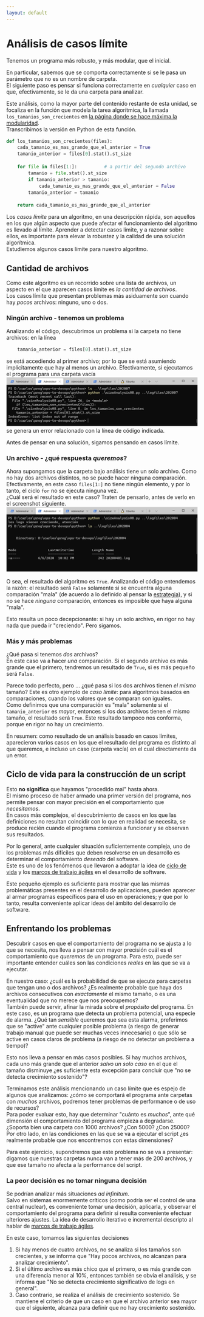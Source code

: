 ```yaml
---
layout: default
---
```


# Análisis de casos límite
Tenemos un programa más robusto, y más modular, que el inicial. 

En particular, sabemos que se comporta correctamente si se le pasa un parámetro que no es un nombre de carpeta.  
El siguiente paso es pensar si funciona correctamente en _cualquier_ caso en que, efectivamente, se le da una carpeta para analizar. 

Este análisis, como la mayor parte del contenido restante de esta unidad, se focaliza en la función que modela la tarea algorítmica, la llamada `los_tamanios_son_crecientes` en [la página donde se hace máxima la modularidad](./librerias-propias).  
Transcribimos la versión en Python de esta función.

``` python
def los_tamanios_son_crecientes(files):
    cada_tamanio_es_mas_grande_que_el_anterior = True
    tamanio_anterior = files[0].stat().st_size

    for file in files[1:]:          # a partir del segundo archivo
        tamanio = file.stat().st_size
        if tamanio_anterior > tamanio:
            cada_tamanio_es_mas_grande_que_el_anterior = False
        tamanio_anterior = tamanio

    return cada_tamanio_es_mas_grande_que_el_anterior
```

Los _casos límite_ para un algoritmo, en una descripción rápida, son aquellos en los que algún aspecto que puede afectar el funcionamiento del algoritmo es llevado al límite. Aprender a detectar casos límite, y a razonar sobre ellos, es importante para elevar la robustez y la calidad de una solución algorítmica.  
Estudiemos algunos casos límite para nuestro algoritmo.

## Cantidad de archivos
Como este algoritmo es un recorrido sobre una lista de archivos, un aspecto en el que aparecen casos límite es _la cantidad de archivos_.  
Los casos límite que presentan problemas más asiduamente son cuando hay _pocos_ archivos: ninguno, uno o dos.

### Ningún archivo - tenemos un problema
Analizando el código, descubrimos un problema si la carpeta no tiene archivos: en la línea 
``` python
    tamanio_anterior = files[0].stat().st_size
```
se está accediendo al primer archivo; por lo que se está asumiendo implícitamente que hay al menos un archivo. Efectivamente, si ejecutamos el programa para una carpeta vacía
![error ante carpeta vacía](./images/empty-folder-wrong-behavior.jpg)
se genera un error relacionado con la línea de código indicada.

Antes de pensar en una solución, sigamos pensando en casos límite.


### Un archivo - ¿qué respuesta _queremos_?
Ahora supongamos que la carpeta bajo análisis tiene un solo archivo. Como no hay dos archivos distintos, no se puede hacer ninguna comparación. Efectivamente, en este caso `files[1:]` no tiene ningún elemento, y por lo tanto, el ciclo `for` no se ejecuta ninguna vez.  
¿Cuál será el resultado en este caso? Traten de pensarlo, antes de verlo en el screenshot siguiente.
![comportamiento ante carpeta con un archivo](./images/singleton-folder-naive-behavior.jpg)

O sea, el resultado del algoritmo es `True`. Analizando el código entendemos la razón: el resultado será `False` solamente si se encuentra alguna comparación "mala" (de acuerdo a lo definido al pensar la [estrategia](../resolvamos/estrategia)), y si no se hace _ninguna_ comparación, entonces es imposible que haya alguna "mala".

Esto resulta un poco decepcionante: si hay un solo archivo, en rigor no hay nada que pueda ir "creciendo". Pero sigamos.


### Más y más problemas
¿Qué pasa si tenemos _dos_ archivos?   
En este caso va a hacer _una_ comparación. Si el segundo archivo es más grande que el primero, tendremos un resultado de `True`, si es más pequeño será `False`.  

Parece todo perfecto, pero ... ¿qué pasa si los dos archivos tienen _el mismo_ tamaño? Este es otro ejemplo de _caso límite_: para algoritmos basados en comparaciones, cuando los valores que se comparan son iguales.  
Como definimos que una comparación es "mala" solamente si el `tamanio_anterior` es _mayor_, entonces si los dos archivos tienen el mismo tamaño, el resultado será `True`. Este resultado tampoco nos conforma, porque en rigor no hay un crecimiento.

En resumen: como resultado de un análisis basado en casos límites, aparecieron varios casos en los que el resultado del programa es distinto al que queremos, e incluso un caso (carpeta vacía) en el cual directamente da un error.


## Ciclo de vida para la construcción de un script
Esto **no significa** que hayamos "procedido mal" hasta ahora.   
El mismo proceso de haber armado una primer versión del programa, nos permite pensar con mayor precisión en el comportamiento que _necesitamos_.  
En casos más complejos, el descubrimiento de casos en los que las definiciones no resultan coincidir con lo que en realidad se necesita, se produce recién cuando el programa comienza a funcionar y se observan sus resultados.  

Por lo general, ante cualquier situación suficientemente compleja, uno de los problemas más difíciles que deben resolverse en un desarrollo es determinar el comportamiento _deseado_ del software.  
Este es uno de los fenómenos que llevaron a adoptar la idea de [ciclo de vida](../../programacion-a-desarrollo/ciclo-de-vida) y los [marcos de trabajo ágiles](../../programacion-a-desarrollo/intro-agil) en el desarrollo de software.  

Este pequeño ejemplo es suficiente para mostrar que las mismas problemáticas presentes en el desarrollo de aplicaciones, pueden aparecer al armar programas específicos para el uso en operaciones; y que por lo tanto, resulta conveniente aplicar ideas del ámbito del desarrollo de software.


## Enfrentando los problemas
Descubrir casos en que el comportamiento del programa no se ajusta a lo que se necesita, nos lleva a pensar con mayor precisión cuál es el comportamiento que _queremos_ de un programa. Para esto, puede ser importante entender cuáles son las condiciones _reales_ en las que se va a ejecutar.   

En nuestro caso: ¿cuál es la probabilidad de que se ejecute para carpetas que tengan uno o dos archivos? ¿Es realmente probable que haya dos archivos consecutivos con _exactamente_ el mismo tamaño, o es una eventualidad que no merece que nos preocupemos?  
También puede servir, afinar la mirada sobre el _propósito_ del programa. En este caso, es un programa que detecta un problema potencial, una especie de alarma. ¿Qué tan _sensible_ queremos que sea esta alarma, preferimos que se "active" ante cualquier posible problema (a riesgo de generar trabajo manual que puede ser muchas veces innecesario) o que sólo se active en casos claros de problema (a riesgo de no detectar un problema a tiempo)?

Esto nos lleva a pensar en más casos posibles. Si hay muchos archivos, cada uno más grande que el anterior _salvo un solo caso_ en el que el tamaño disminuye ¿es suficiente esta excepción para concluir que "no se detecta crecimiento sostenido"?

Terminamos este análisis mencionando un caso límite que es espejo de algunos que analizamos: ¿cómo se comportará el programa ante carpetas con _muchos_ archivos, podremos tener problemas de performance o de uso de recursos?  
Para poder evaluar esto, hay que determinar "cuánto es _muchos_", ante qué dimensión el comportamiento del programa empieza a degradarse. ¿Soporta bien una carpeta con 1000 archivos? ¿Con 5000? ¿Con 25000?  
Por otro lado, en las condiciones en las que se va a ejecutar el script ¿es realmente probable que nos encontremos con estas dimensiones?

Para este ejercicio, supondremos que este problema no se va a presentar: digamos que nuestras carpetas nunca van a tener más de 200 archivos, y que ese tamaño no afecta a la performance del script.


### La peor decisión es no tomar ninguna decisión
Se podrían analizar más situaciones _ad infinitum_.  
Salvo en sistemas enormemente críticos (como podría ser el control de una central nuclear), es conveniente tomar una decisión, aplicarla, y observar el comportamiento del programa para definir si resulta conveniente efectuar ulteriores ajustes. La idea de desarrollo iterativo e incremental descripto al hablar de [marcos de trabajo ágiles](../../programacion-a-desarrollo/intro-agil).

En este caso, tomamos las siguientes decisiones
1. Si hay menos de cuatro archivos, no se analiza si los tamaños son crecientes, y se informa que "Hay pocos archivos, no alcanzan para analizar crecimiento".
1. Si el último archivo es más chico que el primero, o es más grande con una diferencia menor al 10%, entonces también se obvia el análisis, y se informa que "No se detecta crecimiento significativo de logs en general".
1. Caso contrario, se realiza el análisis de crecimiento sostenido. Se mantiene el criterio de que un caso en que el archivo anterior sea mayor que el siguiente, alcanza para definir que no hay crecimiento sostenido.
